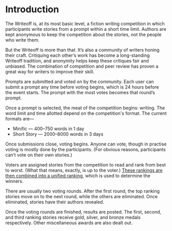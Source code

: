 # Introduction

The Writeoff is, at its most basic level, a fiction writing competition in which participants write stories from a prompt within a short time limit. Authors are kept anonymous to keep the competition about the stories, not the people who write them.

But the Writeoff is more than that. It’s also a community of writers honing their craft. Critiquing each other’s work has become a long-standing Writeoff tradition, and anonymity helps keep these critiques fair and unbiased. The combination of competition and peer review has proven a great way for writers to improve their skill.

Prompts are submitted and voted on by the community. Each user can submit a prompt any time before voting begins, which is 24 hours before the event starts. The prompt with the most votes becomes that round’s prompt.

Once a prompt is selected, the meat of the competition begins: writing. The word limit and time allotted depend on the competition's format. The current formats are&mdash;

* Minific &mdash; 400&ndash;750 words in 1 day
* Short Story &mdash; 2000&ndash;8000 words in 3 days

Once submissions close, voting begins. Anyone can vote, though in practise voting is mostly done by the participants. (For obvious reasons, participants can’t vote on their own stories.)

Voters are assigned stories from the competition to read and rank from best to worst. (What that means, exactly, is up to the voter.) [These rankings are then combined into a unified ranking](/faq#How-does-the-voting-algorithm-work), which is used to determine the winners.

There are usually two voting rounds. After the first round, the top ranking stories move on to the next round, while the others are eliminated. Once eliminated, stories have their authors revealed.

Once the voting rounds are finished, results are posted. The first, second, and third ranking stories receive gold, silver, and bronze medals respectively. Other miscellaneous awards are also dealt out.
